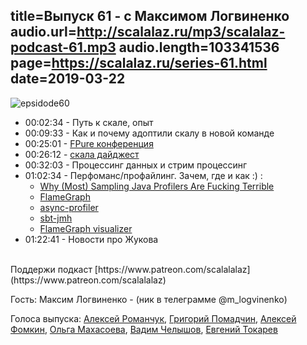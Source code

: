 title=Выпуск 61 - c Максимом Логвиненко
audio.url=http://scalalaz.ru/mp3/scalalaz-podcast-61.mp3
audio.length=103341536
page=https://scalalaz.ru/series-61.html
date=2019-03-22
----

![epsidode60](img/episode61.jpg)

* 00:02:34 - Путь к скале, опыт
* 00:09:33 - Как и почему адоптили скалу в новой команде
* 00:25:01 - [FPure конференция](https://www.fpure.events)
* 00:26:12 - [скала дайджест](https://scalanews.org/ru/2019/03/07/digest-10/)
* 00:32:03 - Процессинг данных и стрим процессинг
* 01:02:34 - Перфоманс/профайлинг. Зачем, где и как :) :
	- [Why (Most) Sampling Java Profilers Are Fucking Terrible
](http://psy-lob-saw.blogspot.com/2016/02/why-most-sampling-java-profilers-are.html)
	- [FlameGraph](http://www.brendangregg.com/flamegraphs.html)
	- [async-profiler](https://github.com/jvm-profiling-tools/async-profiler)
	- [sbt-jmh](https://github.com/ktoso/sbt-jmh)
	- [FlameGraph visualizer](https://github.com/brendangregg/FlameGraph)
* 01:22:41 - Новости про Жукова

<br/>
Поддержи подкаст [https://www.patreon.com/scalalalaz](https://www.patreon.com/scalalalaz)
<br/>

Гость:
Максим Логвиненко - (ник в телеграмме @m_logvinenko)

Голоса выпуска:
[Алексей Романчук](http://github.com/13h3r),
[Григорий Помадчин](https://github.com/pomadchin),
[Алексей Фомкин](http://github.com/fomkin),
[Ольга Махасоева](https://twitter.com/oli_kitty),
[Вадим Челышов](http://github.com/dos65),
[Евгений Токарев](https://twitter.com/strobegen)
